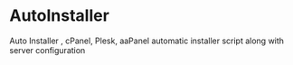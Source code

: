 # AutoInstaller
Auto Installer , cPanel, Plesk, aaPanel automatic installer script along with server configuration
